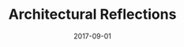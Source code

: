 ---
layout: item
title: "Architectural Reflections"
type: seminar
org: Faculty of Architecture and the Built Environment, Delft University of Technology
date: 2017-09-01
hide: true
iterations: [fall 2017]
---
